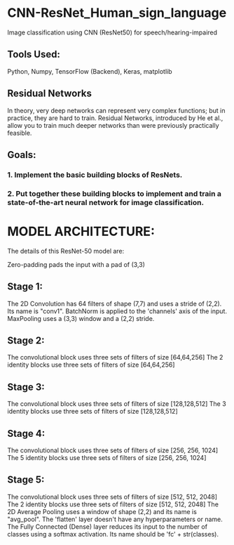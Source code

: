 # CNN-ResNet_Human_sign_language
Image classification using CNN (ResNet50) for speech/hearing-impaired

## Tools Used:
Python, Numpy, TensorFlow (Backend), Keras, matplotlib


## Residual Networks
In theory, very deep networks can represent very complex functions; but in practice, they are hard to train. Residual Networks, introduced by He et al., allow you to train much deeper networks than were previously practically feasible.

## Goals:

### 1. Implement the basic building blocks of ResNets.
### 2. Put together these building blocks to implement and train a state-of-the-art neural network for image classification.


# MODEL ARCHITECTURE:

The details of this ResNet-50 model are:

Zero-padding pads the input with a pad of (3,3)
## Stage 1:
The 2D Convolution has 64 filters of shape (7,7) and uses a stride of (2,2). Its name is "conv1".
BatchNorm is applied to the 'channels' axis of the input.
MaxPooling uses a (3,3) window and a (2,2) stride.

## Stage 2:
The convolutional block uses three sets of filters of size [64,64,256]
The 2 identity blocks use three sets of filters of size [64,64,256]

## Stage 3:
The convolutional block uses three sets of filters of size [128,128,512]
The 3 identity blocks use three sets of filters of size [128,128,512]

## Stage 4:
The convolutional block uses three sets of filters of size [256, 256, 1024]
The 5 identity blocks use three sets of filters of size [256, 256, 1024]

## Stage 5:
The convolutional block uses three sets of filters of size [512, 512, 2048]
The 2 identity blocks use three sets of filters of size [512, 512, 2048]
The 2D Average Pooling uses a window of shape (2,2) and its name is "avg_pool".
The 'flatten' layer doesn't have any hyperparameters or name.
The Fully Connected (Dense) layer reduces its input to the number of classes using a softmax activation. Its name should be 'fc' + str(classes).
